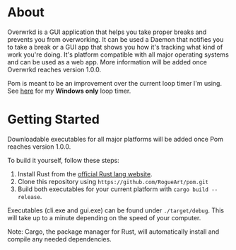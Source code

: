 # About

Overwrkd is a GUI application that helps you take proper breaks and prevents you from overworking. It can be used a Daemon that notifies you to take a break or a GUI app that shows you how it's tracking what kind of work you're doing. It's platform compatible with all major operating systems and can be used as a web app. More information will be added once Overwrkd reaches version 1.0.0.

Pom is meant to be an improvement over the current loop timer I'm using. See [here](https://github.com/RogueArt/loop-timer/) for my **Windows only** loop timer.

# Getting Started

Downloadable executables for all major platforms will be added once Pom reaches version 1.0.0.

To build it yourself, follow these steps:
1. Install Rust from the [official Rust lang website](https://www.rust-lang.org/tools/install).
2. Clone this repository using `https://github.com/RogueArt/pom.git`
3. Build both executables for your current platform with `cargo build --release`. 

Executables (cli.exe and gui.exe) can be found under `./target/debug`. This will take up to a minute depending on the speed of your computer.

Note: Cargo, the package manager for Rust, will automatically install and compile any needed dependencies.
